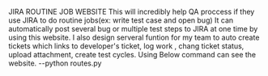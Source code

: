 JIRA ROUTINE JOB WEBSITE
This will incredibly help QA proccess if they use JIRA to do routine jobs(ex: write test case and open bug)
It can automatically post several bug or multiple test steps to JIRA at one time by using this website.
I also design serveral funtion for my team to auto create tickets which links to developer's ticket, log work , chang ticket status, upload attachment, create test cycles.
Using Below command can see the website.
--python routes.py
